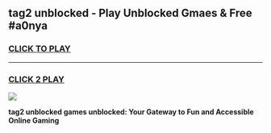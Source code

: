 
## tag2 unblocked - Play Unblocked Gmaes & Free #a0nya
<h3>
<a href="https://news.freeplayer.one?title=tag2_unblocked&ref=24F">CLICK TO PLAY</a></h3>
<hr>

<h3>
<a href="https://news.freeplayer.one?title=tag2_unblocked&ref=24F">CLICK 2 PLAY</a>
  
</h3>

<a href="https://news.freeplayer.one?title=tag2_unblocked&ref=24F/"><img src="https://clearcache.store/games.png"></a>


**tag2 unblocked games unblocked: Your Gateway to Fun and Accessible Online Gaming**
